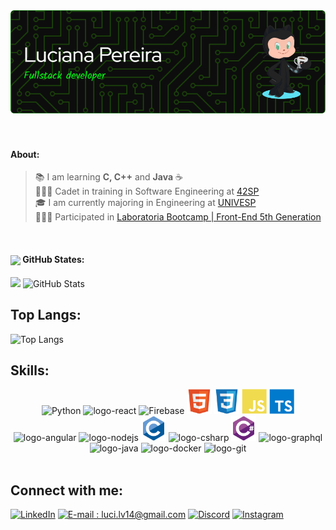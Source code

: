

 <div align="center">
    <img src="https://github.com/luciana-pereira/luciana-pereira/blob/master/github-header-image%20(5).png?raw=true" />
<!--<img align="right" alt="black-woman-with-laptop" src= "https://media.istockphoto.com/vectors/young-black-woman-with-laptop-sitting-in-chair-bag-vector-id1266949327?k=20&m=1266949327&s=170667a&w=0&h=NwowNt7l3FmAYfQpH5KmA1eBKKf0fJds8SgKgYF8L8E=" height = 240 width = 370/>-->
</div><br><br>

#### About:
> 📚 I am learning <b>C, C++</b> and <b>Java</b> ☕️<br />
> 👩🏽‍🚀 Cadet in training in Software Engineering at <a href="https://www.42sp.org.br" target="_blank">42SP</a ><br />
> 🎓 I am currently majoring in Engineering at <a href="https://univesp.br/" target="_blank">UNIVESP</a ><br />
> 👩🏾‍💻 Participated in <a href="https://selecao.laboratoria.la" target="_blank">Laboratoria Bootcamp | Front-End 5th Generation</a ><br />

<br />
 <p align="center">
  <!--     <img src="https://badge42.vercel.app/api/v2/cl155llci000609lcgznhbohw/stats?cursusId=21&coalitionId=undefined" align="center"/>-->
 </p>

#### <img src="https://github.githubassets.com/images/modules/logos_page/GitHub-Mark.png" width="30" align="center"> GitHub States: 
 ![](http://github-readme-streak-stats.herokuapp.com?user=luciana-pereira&theme=radical)
 ![GitHub Stats](https://github-readme-stats.vercel.app/api?username=luciana-pereira&count_private=true&include_all_commits=true&show_icons=true&theme=radical)
####

## Top Langs: 
![Top Langs](https://github-readme-stats.vercel.app/api/top-langs/?username=luciana-pereira&show_icons=true&count_private=true&include_all_commits=true&langs_count=40&theme=radical&layout=compact)
</br>

## Skills:
   <div style="display: inline_block" align="center">
     <img alig="center" alt="Python" height="40" width="40" src="https://cdn.jsdelivr.net/gh/devicons/devicon/icons/python/python-original-wordmark.svg"/>
     <img  alt="logo-react" height="40" width="40" src="https://cdn.jsdelivr.net/gh/devicons/devicon/icons/react/react-original-wordmark.svg"/> 
     <img alig="center" alt="Firebase" height="45" width="42" src="https://cdn.jsdelivr.net/gh/devicons/devicon/icons/firebase/firebase-plain-wordmark.svg"/>         
     <img  alt="logo-HTML" height="40" width="40" src="https://raw.githubusercontent.com/devicons/devicon/master/icons/html5/html5-original.svg" />
     <img  alt="logo-CSS3" height="40" width="40" src="https://raw.githubusercontent.com/devicons/devicon/master/icons/css3/css3-original.svg" />
     <img  alt="logo-javascript" height="40" width="40" src="https://raw.githubusercontent.com/devicons/devicon/master/icons/javascript/javascript-plain.svg" />
     <img  alt="logo-javascript" height="40" width
="40" src="https://raw.githubusercontent.com/devicons/devicon/master/icons/typescript/typescript-plain.svg" />
     <img  alt="logo-angular" height="40" width="40" src="https://www.vectorlogo.zone/logos/angular/angular-icon.svg" />
     <img  alt="logo-nodejs" height="40" width="40" src="https://www.vectorlogo.zone/logos/nodejs/nodejs-icon.svg" />
     <img  alt="logo-csharp" height="40" width="40" src="https://raw.githubusercontent.com/devicons/devicon/master/icons/c/c-original.svg" />
     <img  alt="logo-csharp" height="40" width="40" src="https://cdn.jsdelivr.net/npm/simple-icons@3.0.1/icons/cplusplus.svg" />
     <img  alt="logo-csharp" height="40" width="40" src="https://raw.githubusercontent.com/devicons/devicon/master/icons/csharp/csharp-original.svg" />
     <img  alt="logo-graphql" height="40" width="40" src="https://www.vectorlogo.zone/logos/graphql/graphql-icon.svg" />
     <img  alt="logo-java" height="40" width="40" src="https://www.vectorlogo.zone/logos/java/java-icon.svg" />
     <img  alt="logo-docker" height="55" width="40" src="https://www.vectorlogo.zone/logos/docker/docker-icon.svg" />
     <img  alt="logo-git" height="40" width="40" src="https://www.vectorlogo.zone/logos/git-scm/git-scm-icon.svg" />
</div>
</br>

## Connect with me:
[![LinkedIn](https://img.shields.io/badge/-LinkedIn-000?style=for-the-badge&logo=linkedin&logoColor=30A3DC)](https://www.linkedin.com/in/lucianapereiras/)
[![E-mail : luci.lv14@gmail.com](https://img.shields.io/badge/-Email-000?style=for-the-badge&logo=microsoft-outlook&logoColor=E94D5F)](luci.lv14@gmail.com)
[![Discord](https://img.shields.io/badge/Discord-000?style=for-the-badge&logo=discord)](https://www.discord.com/in/luciana_pereira/)
[![Instagram](https://img.shields.io/badge/-instagram-000?style=for-the-badge&logo=instagram&logoColor=62b1d4&color:FFF)](https://www.instagram.com/lucianapereiradev/) 
